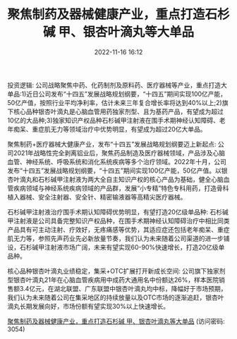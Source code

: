 ﻿---
title: 聚焦制药及器械健康产业，重点打造石杉碱 甲、银杏叶滴丸等大单品
date: 2022-11-16 16:12
tags:
- 万邦德 
updated: 
---

投资逻辑:
公司战略聚焦中药、化药制剂及原料药、医疗器械等产业，重点打造大单品:1)近日公司发布“十四五”发展战略规划纲要，“十四五”期间实现100亿产能，50亿产值，按照行业平均净利率，估计未来三年复合增长率将达到40%以上;2)旗下核心品种银杏叶滴丸是心脑血管用药独家剂型、且为基药产品，有望成为超过10亿的大品种;3)独家知识产权品种石杉碱甲注射液在围手术期神经认知障碍、老年痴呆、重症肌无力等领域治疗中优势明显，有望成为超过20亿大单品。

聚焦制药+医疗器械大健康产业，发布“十四五”发展战略规划纲要迈上新起点:
公司2021年战略性完全剥离铝业后，聚焦药品制造及医疗器械领域，产品涉及心脑血管、神经系统、呼吸系统和消化系统疾病等多个治疗领域。2022年十月，公司发布“十四五”发展战略规划纲要，“十四五”期间实现100亿产能，50亿产值。以银杏叶滴丸和石杉碱甲注射液为两大全自主知识产权的核心产品为基础，健全心脑血管疾病领域与神经系统疾病领域的产品群，发展“小专精”特色专科用药，打造骨科植入器械、安全注射器、安全针、精密输液器等高精尖医疗器械。
<!-- more -->
石杉碱甲注射液治疗围手术期认知障碍优势明显，有望打造20亿级单品种:
石杉碱甲注射液是公司具备完整知识产权品种，在围手术期神经认知障碍治疗中相比同类产品具有可主动注射、疗效好，无疼痛感等优势，其适应症还包括老年痴呆、重症肌无力等，参照先声药业先必新放量节奏，我们认为未来随着公司渠道的进一步铺设，石杉碱甲注射液市场广阔，未来有望实现60-90%快速增长，打造20亿级单品种。

核心品种银杏叶滴丸业绩稳定，集采+OTC扩展打开新成长空间:
公司旗下独家剂型银杏叶滴丸21年在心脑血管疾病用中成药大通用名中份额达26%，样本医院销售额3.4亿元，在湖北联盟、广东联盟中银杏叶滴丸均中标，降幅好于市场预期，我们认为未来随着公司在集采地区的持续放量以及OTC市场的逐渐追赶，银杏叶滴丸长期发展向好，市场份额有望实现30%以上快速增长。

[聚焦制药及器械健康产业，重点打造石杉碱 甲、银杏叶滴丸等大单品](https://url12.ctfile.com/f/3948612-724537315-4183f0?p=3054)
(访问密码: 3054)


